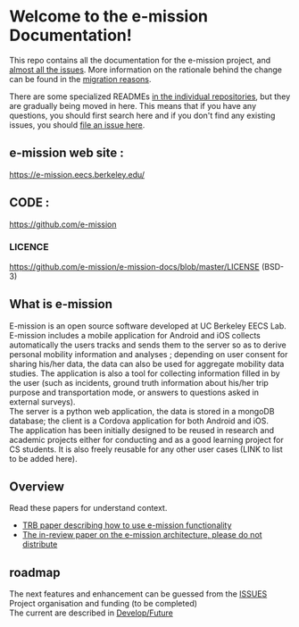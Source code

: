 # Welcome to the e-mission Documentation!

This repo contains all the documentation for the e-mission project, and [almost all the issues](https://github.com/e-mission/e-mission-docs/issues/). More information on the rationale behind the change can be found in the [migration reasons](docs/contribute_to_the_doc/migration_reason.md).

There are some specialized READMEs [in the individual repositories](https://github.com/e-mission), but they are gradually being moved in here. This means that if you have any questions, you should first search here and if you don't find any existing issues, you should [file an issue here](https://github.com/e-mission/e-missiond-docs/issue).

## e-mission web site :  
https://e-mission.eecs.berkeley.edu/    
## CODE : 
https://github.com/e-mission     
### LICENCE  
https://github.com/e-mission/e-mission-docs/blob/master/LICENSE  (BSD-3)  

## What is e-mission
E-mission is an open source software developed at UC Berkeley EECS Lab.  
E-mission includes a mobile application for Android and iOS collects automatically the users tracks and sends them to the server so as to derive personal mobility information and analyses ; depending on user consent for sharing his/her data, the data can also be used for aggregate mobility data studies. The application is also a tool for collecting information filled in by the user (such as incidents, ground truth information about his/her trip purpose and transportation mode, or answers to questions asked in external surveys).  
The server is a python web application, the data is stored in a mongoDB database; 
the client is a Cordova application for both Android and iOS.  
The application has been initially designed to be reused in research and academic projects either for conducting and as a good learning project for CS students. It is also freely reusable for any other user cases (LINK to list to be added here). 

## Overview
Read these papers for understand context.
- [TRB paper describing how to use e-mission functionality](https://people.eecs.berkeley.edu/~shankari/emission_trb_2017_paper.pdf)  
- [The in-review paper on the e-mission architecture, please do not distribute](https://people.eecs.berkeley.edu/~shankari/em-arch.pdf)  

## roadmap
The next features and enhancement can be guessed from the [ISSUES](https://github.com/e-mission/e-mission-docs/issues)  
Project organisation and funding (to be completed)  
The current are described in [Develop/Future](dev/future/overview.md)   
